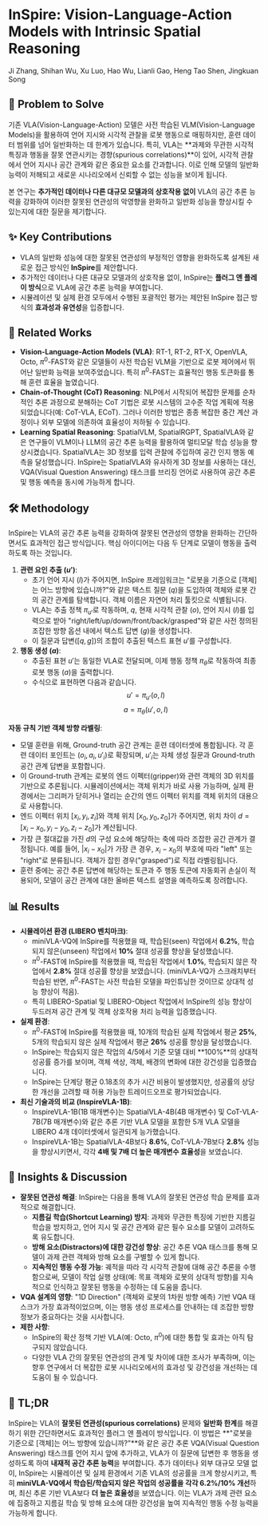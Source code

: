 # InSpire: Vision-Language-Action Models with Intrinsic Spatial Reasoning

Ji Zhang, Shihan Wu, Xu Luo, Hao Wu, Lianli Gao, Heng Tao Shen, Jingkuan Song

## 🧩 Problem to Solve

기존 VLA(Vision-Language-Action) 모델은 사전 학습된 VLM(Vision-Language Models)을 활용하여 언어 지시와 시각적 관찰을 로봇 행동으로 매핑하지만, 훈련 데이터 범위를 넘어 일반화하는 데 한계가 있습니다. 특히, VLA는 **과제와 무관한 시각적 특징과 행동을 잘못 연관시키는 경향(spurious correlations)**이 있어, 시각적 관찰에서 언어 지시나 공간 관계와 같은 중요한 요소를 간과합니다. 이로 인해 모델의 일반화 능력이 저해되고 새로운 시나리오에서 신뢰할 수 없는 성능을 보이게 됩니다.

본 연구는 **추가적인 데이터나 다른 대규모 모델과의 상호작용 없이** VLA의 공간 추론 능력을 강화하여 이러한 잘못된 연관성의 악영향을 완화하고 일반화 성능을 향상시킬 수 있는지에 대한 질문을 제기합니다.

## ✨ Key Contributions

- VLA의 일반화 성능에 대한 잘못된 연관성의 부정적인 영향을 완화하도록 설계된 새로운 접근 방식인 **InSpire**를 제안합니다.
- 추가적인 데이터나 다른 대규모 모델과의 상호작용 없이, InSpire는 **플러그 앤 플레이 방식**으로 VLA에 공간 추론 능력을 부여합니다.
- 시뮬레이션 및 실제 환경 모두에서 수행된 포괄적인 평가는 제안된 InSpire 접근 방식의 **효과성과 유연성**을 입증합니다.

## 📎 Related Works

- **Vision-Language-Action Models (VLA)**: RT-1, RT-2, RT-X, OpenVLA, Octo, $\pi^{0}$-FAST와 같은 모델들이 사전 학습된 VLM을 기반으로 로봇 제어에서 뛰어난 일반화 능력을 보여주었습니다. 특히 $\pi^{0}$-FAST는 효율적인 행동 토큰화를 통해 훈련 효율을 높였습니다.
- **Chain-of-Thought (CoT) Reasoning**: NLP에서 시작되어 복잡한 문제를 순차적인 추론 과정으로 분해하는 CoT 기법은 로봇 시스템의 고수준 작업 계획에 적용되었습니다(예: CoT-VLA, ECoT). 그러나 이러한 방법은 종종 복잡한 중간 계산 과정이나 외부 모델에 의존하여 효율성이 저하될 수 있습니다.
- **Learning Spatial Reasoning**: SpatialVLM, SpatialRGPT, SpatialVLA와 같은 연구들이 VLM이나 LLM의 공간 추론 능력을 활용하여 멀티모달 학습 성능을 향상시켰습니다. SpatialVLA는 3D 정보를 입력 관찰에 주입하여 공간 인지 행동 예측을 달성했습니다. InSpire는 SpatialVLA와 유사하게 3D 정보를 사용하는 대신, VQA(Visual Question Answering) 태스크를 브리징 언어로 사용하여 공간 추론 및 행동 예측을 동시에 가능하게 합니다.

## 🛠️ Methodology

InSpire는 VLA의 공간 추론 능력을 강화하여 잘못된 연관성의 영향을 완화하는 간단하면서도 효과적인 접근 방식입니다. 핵심 아이디어는 다음 두 단계로 모델이 행동을 출력하도록 하는 것입니다.

1. **관련 요인 추출 ($u'$)**:
   - 초기 언어 지시 ($l$)가 주어지면, InSpire 프레임워크는 "로봇을 기준으로 [객체]는 어느 방향에 있습니까?"와 같은 텍스트 질문 ($q$)을 도입하여 객체와 로봇 간의 공간 관계를 탐색합니다. 객체 이름은 자연어 처리 툴킷으로 식별됩니다.
   - VLA는 추출 정책 $\pi_{u'}$로 작동하며, $q$, 현재 시각적 관찰 ($o$), 언어 지시 ($l$)를 입력으로 받아 "right/left/up/down/front/back/grasped"와 같은 사전 정의된 조잡한 방향 옵션 내에서 텍스트 답변 ($g$)을 생성합니다.
   - 이 질문과 답변($[q, g]$)의 조합이 추출된 텍스트 표현 $u'$를 구성합니다.
2. **행동 생성 ($a$)**:
   - 추출된 표현 $u'$는 동일한 VLA로 전달되며, 이제 행동 정책 $\pi_{\theta}$로 작동하여 최종 로봇 행동 ($a$)을 출력합니다.
   - 수식으로 표현하면 다음과 같습니다.
     $$u' = \pi_{u'}(o,l)$$
     $$a = \pi_{\theta}(u',o,l)$$

**자동 규칙 기반 객체 방향 라벨링**:

- 모델 훈련을 위해, Ground-truth 공간 관계는 훈련 데이터셋에 통합됩니다. 각 훈련 데이터 포인트는 $(o_i, a_i, u'_i)$로 확장되며, $u'_i$는 자체 생성 질문과 Ground-truth 공간 관계 답변을 포함합니다.
- 이 Ground-truth 관계는 로봇의 엔드 이펙터(gripper)와 관련 객체의 3D 위치를 기반으로 추론됩니다. 시뮬레이션에서는 객체 위치가 바로 사용 가능하며, 실제 환경에서는 그리퍼가 닫히거나 열리는 순간의 엔드 이펙터 위치를 객체 위치의 대용으로 사용합니다.
- 엔드 이펙터 위치 $[x_i, y_i, z_i]$와 객체 위치 $[x_0, y_0, z_0]$가 주어지면, 위치 차이 $d = [x_i - x_0, y_i - y_0, z_i - z_0]$가 계산됩니다.
- 가장 큰 절대값을 가진 $d$의 구성 요소에 해당하는 축에 따라 조잡한 공간 관계가 결정됩니다. 예를 들어, $|x_i - x_0|$가 가장 큰 경우, $x_i - x_0$의 부호에 따라 "left" 또는 "right"로 분류됩니다. 객체가 잡힌 경우("grasped")로 직접 라벨링됩니다.
- 훈련 중에는 공간 추론 답변에 해당하는 토큰과 주 행동 토큰에 자동회귀 손실이 적용되어, 모델이 공간 관계에 대한 올바른 텍스트 설명을 예측하도록 장려합니다.

## 📊 Results

- **시뮬레이션 환경 (LIBERO 벤치마크)**:
  - miniVLA-VQ에 InSpire를 적용했을 때, 학습된(seen) 작업에서 **6.2%**, 학습되지 않은(unseen) 작업에서 **10%** 절대 성공률 향상을 달성했습니다.
  - $\pi^{0}$-FAST에 InSpire를 적용했을 때, 학습된 작업에서 **1.0%**, 학습되지 않은 작업에서 **2.8%** 절대 성공률 향상을 보였습니다. (miniVLA-VQ가 스크래치부터 학습된 반면, $\pi^{0}$-FAST는 사전 학습된 모델을 파인튜닝한 것이므로 상대적 성능 향상이 적음).
  - 특히 LIBERO-Spatial 및 LIBERO-Object 작업에서 InSpire의 성능 향상이 두드러져 공간 관계 및 객체 상호작용 처리 능력을 입증했습니다.
- **실제 환경**:
  - $\pi^{0}$-FAST에 InSpire를 적용했을 때, 10개의 학습된 실제 작업에서 평균 **25%**, 5개의 학습되지 않은 실제 작업에서 평균 **26%** 성공률 향상을 달성했습니다.
  - InSpire는 학습되지 않은 작업의 4/5에서 기준 모델 대비 **100%**의 상대적 성공률 증가를 보이며, 객체 색상, 객체, 배경의 변화에 대한 강건성을 입증했습니다.
  - InSpire는 단계당 평균 0.18초의 추가 시간 비용이 발생했지만, 성공률의 상당한 개선을 고려할 때 허용 가능한 트레이드오프로 평가되었습니다.
- **최신 기술과의 비교 (InspireVLA-1B)**:
  - InspireVLA-1B(1B 매개변수)는 SpatialVLA-4B(4B 매개변수) 및 CoT-VLA-7B(7B 매개변수)와 같은 추론 기반 VLA 모델을 포함한 5개 VLA 모델을 LIBERO 4개 데이터셋에서 일관되게 능가했습니다.
  - InspireVLA-1B는 SpatialVLA-4B보다 **8.6%**, CoT-VLA-7B보다 **2.8%** 성능을 향상시키면서, 각각 **4배 및 7배 더 높은 매개변수 효율성**을 보였습니다.

## 🧠 Insights & Discussion

- **잘못된 연관성 해결**: InSpire는 다음을 통해 VLA의 잘못된 연관성 학습 문제를 효과적으로 해결합니다.
  - **지름길 학습(Shortcut Learning) 방지**: 과제와 무관한 특징에 기반한 지름길 학습을 방지하고, 언어 지시 및 공간 관계와 같은 필수 요소를 모델이 고려하도록 유도합니다.
  - **방해 요소(Distractors)에 대한 강건성 향상**: 공간 추론 VQA 태스크를 통해 모델이 과제 관련 객체와 방해 요소를 구별할 수 있게 합니다.
  - **지속적인 행동 수정 가능**: 궤적을 따라 각 시각적 관찰에 대해 공간 추론을 수행함으로써, 모델이 작업 실행 상태(예: 목표 객체와 로봇의 상대적 방향)를 지속적으로 인식하고 잘못된 행동을 수정하는 데 도움을 줍니다.
- **VQA 설계의 영향**: "1D Direction" (객체와 로봇의 1차원 방향 예측) 기반 VQA 태스크가 가장 효과적이었으며, 이는 행동 생성 프로세스를 안내하는 데 조잡한 방향 정보가 중요하다는 것을 시사합니다.
- **제한 사항**:
  - InSpire의 확산 정책 기반 VLA(예: Octo, $\pi^{0}$)에 대한 통합 및 효과는 아직 탐구되지 않았습니다.
  - 다양한 VLA 간의 잘못된 연관성의 관계 및 차이에 대한 조사가 부족하며, 이는 향후 연구에서 더 복잡한 로봇 시나리오에서의 효과성 및 강건성을 개선하는 데 도움이 될 수 있습니다.

## 📌 TL;DR

InSpire는 VLA의 **잘못된 연관성(spurious correlations)** 문제와 **일반화 한계**를 해결하기 위한 간단하면서도 효과적인 플러그 앤 플레이 방식입니다. 이 방법은 **"로봇을 기준으로 [객체]는 어느 방향에 있습니까?"**와 같은 공간 추론 VQA(Visual Question Answering) 태스크를 언어 지시 앞에 추가하고, VLA가 이 질문에 답변한 후 행동을 생성하도록 하여 **내재적 공간 추론 능력**을 부여합니다. 추가 데이터나 외부 대규모 모델 없이, InSpire는 시뮬레이션 및 실제 환경에서 기존 VLA의 성공률을 크게 향상시키고, 특히 **miniVLA-VQ에서 학습된/학습되지 않은 작업의 성공률을 각각 6.2%/10% 개선**하며, 최신 추론 기반 VLA보다 **더 높은 효율성**을 보였습니다. 이는 VLA가 과제 관련 요소에 집중하고 지름길 학습 및 방해 요소에 대한 강건성을 높여 지속적인 행동 수정 능력을 가능하게 합니다.
